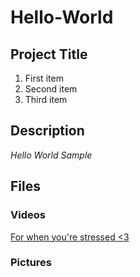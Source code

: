 # Hello-World
## Project Title
1. First item
2. Second item
3. Third item
## Description
*Hello World Sample*
## Files
### **Videos**
[For when you're stressed <3](https://youtu.be/tpiyEe_CqB4)
### **Pictures**
